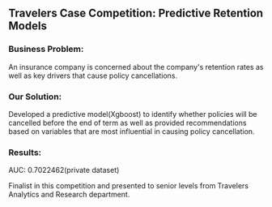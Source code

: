 
## Travelers Case Competition: Predictive Retention Models 

### Business Problem: 
An insurance company is concerned about the company's retention rates as well as key drivers that cause policy cancellations.

### Our Solution: 
Developed a predictive model(Xgboost) to identify whether policies will be cancelled before the end of term as well as provided recommendations based on variables that are most influential in causing policy cancellation. 

### Results: 
AUC: 0.7022462(private dataset)

Finalist in this competition and presented to senior levels from Travelers Analytics and Research department. 
